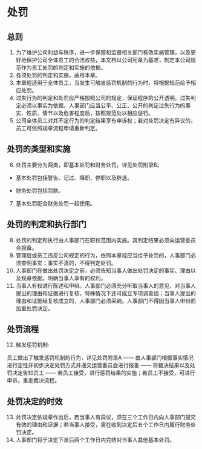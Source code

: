 # 处罚
## 总则
1. 为了维护公司利益与秩序，进一步保障和监督相关部门有效实施管理，以及更好地保护公司全体员工的合法权益，本文档以公司宪章为基准，制定本公司规范作为员工处罚的判定和实施的依据。
2. 各项处罚的判定和实施，适用本章。
2. 本章程适用于全体员工，当发生可触发惩罚机制的行为时，将根据规范给予相应处罚。
4. 过失行为的判定和处罚应严格按照公司的规定，保证程序的公开透明。过失判定必须以事实为依据，人事部门应当公平、公正、公开的判定过失行为的事实、性质、情节以及危害程度后，按照规范处以相应惩罚。
5. 公司全体员工对其不定行为的判定结果享有申诉权；若对处罚决定有异议的，员工可依照规章流程申请重新判定。
## 处罚的类型和实施
6. 处罚主要分为两类，即基本处罚和财务处罚。详见处罚附录B。

- 基本处罚包括警告、记过、降职、停职以及辞退。

- 财务处罚包括罚款。
7. 基本处罚配合财务处罚一起使用。
## 处罚的判定和执行部门
8. 处罚的判定和执行由人事部门在职权范围内实施。其判定结果必须向运营委员会报备。
9. 管理层或员工违反公司规定的行为，依照本章程应当给予处罚的，人事部门必须查明事实；事实不清的，不得判定处罚。
10. 人事部门在做出处罚决定之前，必须告知当事人做出处罚决定的事实、理由以及规章依据。明确当事人享有的权利。
11. 当事人有权进行陈述和申辩。人事部门必须充分听取当事人的意见，对当事人提出的理由和证据进行复核，特殊情况下还可成立专项调查组；当事人提出的理由和证据经复核成立的，人事部门必须采纳。人事部门不得因当事人申辩而加重处罚决定。



## 处罚流程
12. 触发惩罚机制:

员工做出了触发惩罚机制的行为，详见处罚附录A —— 由人事部门根据事实情况进行定性并初步决定处罚方式并递交运营委员会进行报备 —— 将裁决结果以及处罚决定告知员工 —— 若员工接受，进行惩罚结果的实施；若员工不接受，可进行申诉，重走裁决流程。

## 处罚决定的时效
13. 处罚决定依规章作出后，若当事人有异议，须在三个工作日内向人事部门提交有效的理由和证据；若当事人接受，需在收到决定后五个工作日内履行财务处罚决定。
14. 人事部门将于决定下发后两个工作日内完结对当事人其他基本处罚。